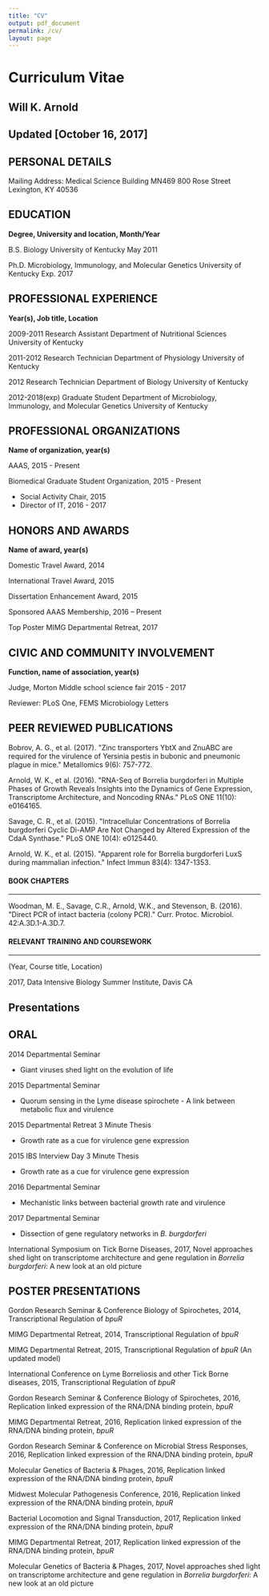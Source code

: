 ```yaml
---
title: "CV"
output: pdf_document
permalink: /cv/
layout: page
---
```


Curriculum Vitae
=====================

Will K. Arnold
---------------------

Updated [October 16, 2017]
----------------------------

PERSONAL DETAILS
--------------------

Mailing Address: Medical Science Building MN469 800 Rose Street Lexington, KY 40536

EDUCATION
--------------

**Degree, University and location, Month/Year**

B.S. Biology University of Kentucky	May 2011

Ph.D. Microbiology, Immunology, and Molecular Genetics University of Kentucky Exp. 2017


PROFESSIONAL EXPERIENCE
--------------------------

**Year(s), Job title, Location**

2009-2011 Research Assistant  Department of Nutritional Sciences  University of Kentucky

2011-2012 Research Technician Department of Physiology University of Kentucky

2012 Research Technician Department of Biology  University of Kentucky

2012-2018(exp)	Graduate Student	Department of Microbiology, Immunology, and Molecular Genetics  University of Kentucky


PROFESSIONAL ORGANIZATIONS
------------------------------

**Name of organization, year(s)**

AAAS, 2015 - Present

Biomedical Graduate Student Organization, 2015 - Present
  * Social Activity Chair, 2015
  * Director of IT, 2016 - 2017

HONORS AND AWARDS
---------------------

**Name of award, year(s)**

Domestic Travel Award, 2014

International Travel Award, 2015

Dissertation Enhancement Award, 2015

Sponsored AAAS Membership, 2016 – Present

Top Poster MIMG Departmental Retreat, 2017

CIVIC AND COMMUNITY INVOLVEMENT
-----------------------------------

**Function, name of association, year(s)**

Judge, Morton Middle school science fair 2015 - 2017

Reviewer: PLoS One, FEMS Microbiology Letters

PEER REVIEWED PUBLICATIONS
----------------

Bobrov, A. G., et al. (2017). "Zinc transporters YbtX and ZnuABC are required for the virulence of Yersinia pestis in bubonic and pneumonic plague in mice." Metallomics 9(6): 757-772.

Arnold, W. K., et al. (2016). "RNA-Seq of Borrelia burgdorferi in Multiple Phases of Growth Reveals Insights into the Dynamics of Gene Expression, Transcriptome Architecture, and Noncoding RNAs." PLoS ONE 11(10): e0164165.

Savage, C. R., et al. (2015). "Intracellular Concentrations of Borrelia burgdorferi Cyclic Di-AMP Are Not Changed by Altered Expression of the CdaA Synthase." PLoS ONE 10(4): e0125440.

Arnold, W. K., et al. (2015). "Apparent role for Borrelia burgdorferi LuxS during mammalian infection." Infect Immun 83(4): 1347-1353.

#### BOOK CHAPTERS
----------------

Woodman, M. E., Savage, C.R., Arnold, W.K., and Stevenson, B.  (2016). "Direct PCR of intact bacteria (colony PCR)." Curr. Protoc. Microbiol. 42:A.3D.1-A.3D.7.

#### RELEVANT TRAINING AND COURSEWORK
------------------------------------

(Year, Course title, Location)

2017, Data Intensive Biology Summer Institute, Davis CA

Presentations  
-----------------

ORAL
---------

2014 Departmental Seminar
* Giant viruses shed light on the evolution of life

2015 Departmental Seminar
* Quorum sensing in the Lyme disease spirochete - A link between metabolic flux and virulence

2015 Departmental Retreat 3 Minute Thesis
* Growth rate as a cue for virulence gene expression

2015 IBS Interview Day 3 Minute Thesis
* Growth rate as a cue for virulence gene expression

2016 Departmental Seminar
* Mechanistic links between bacterial growth rate and virulence

2017 Departmental Seminar
* Dissection of gene regulatory networks in *B. burgdorferi*

International Symposium on Tick Borne Diseases, 2017, Novel approaches shed light on transcriptome architecture and gene regulation in *Borrelia burgdorferi*: A new look at an old picture



POSTER PRESENTATIONS
------------

Gordon Research Seminar & Conference Biology of Spirochetes, 2014, Transcriptional Regulation of *bpuR*

MIMG Departmental Retreat, 2014, Transcriptional Regulation of *bpuR*

MIMG Departmental Retreat, 2015, Transcriptional Regulation of *bpuR* (An updated model)

International Conference on Lyme Borreliosis and other Tick Borne diseases, 2015, Transcriptional Regulation of *bpuR*

Gordon Research Seminar & Conference Biology of Spirochetes, 2016, Replication linked expression of the RNA/DNA binding protein, *bpuR*

MIMG Departmental Retreat, 2016, Replication linked expression of the RNA/DNA binding protein, *bpuR*

Gordon Research Seminar & Conference on Microbial Stress Responses, 2016, Replication linked expression of the RNA/DNA binding protein, *bpuR*

Molecular Genetics of Bacteria & Phages, 2016, Replication linked expression of the RNA/DNA binding protein, *bpuR*

Midwest Molecular Pathogenesis Conference, 2016, Replication linked expression of the RNA/DNA binding protein, *bpuR*

Bacterial Locomotion and Signal Transduction, 2017, Replication linked expression of the RNA/DNA binding protein, *bpuR*

MIMG Departmental Retreat, 2017, Replication linked expression of the RNA/DNA binding protein, *bpuR*

Molecular Genetics of Bacteria & Phages, 2017, Novel approaches shed light on transcriptome architecture and gene regulation in *Borrelia burgdorferi*: A new look at an old picture
